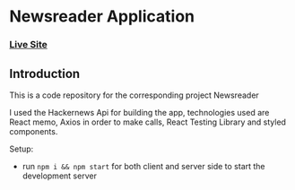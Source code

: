 # Newsreader Application

### [Live Site](https://news-reader-739fe.web.app/)

## Introduction
This is a code repository for the corresponding project Newsreader 

I used the Hackernews Api for building the app, technologies used are  React memo, Axios in order to make calls, React Testing Library and styled components. 

Setup:
- run ```npm i && npm start``` for both client and server side to start the development server
